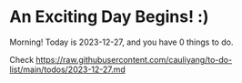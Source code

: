 # An Exciting Day Begins! :)

Morning! Today is 2023-12-27, and you have 0 things to do.

Check https://raw.githubusercontent.com/cauliyang/to-do-list/main/todos/2023-12-27.md